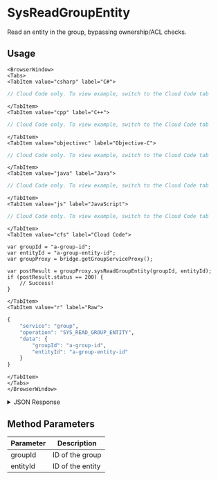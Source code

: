 # SysReadGroupEntity

Read an entity in the group, bypassing ownership/ACL checks.

<PartialServop service_name="group" operation_name="SYS_READ_GROUP_ENTITY" />

## Usage

```mdx-code-block
<BrowserWindow>
<Tabs>
<TabItem value="csharp" label="C#">
```

```csharp
// Cloud Code only. To view example, switch to the Cloud Code tab
```

```mdx-code-block
</TabItem>
<TabItem value="cpp" label="C++">
```

```cpp
// Cloud Code only. To view example, switch to the Cloud Code tab
```

```mdx-code-block
</TabItem>
<TabItem value="objectivec" label="Objective-C">
```

```objectivec
// Cloud Code only. To view example, switch to the Cloud Code tab
```

```mdx-code-block
</TabItem>
<TabItem value="java" label="Java">
```

```java
// Cloud Code only. To view example, switch to the Cloud Code tab
```

```mdx-code-block
</TabItem>
<TabItem value="js" label="JavaScript">
```

```javascript
// Cloud Code only. To view example, switch to the Cloud Code tab
```

```mdx-code-block
</TabItem>
<TabItem value="cfs" label="Cloud Code">
```

```cfscript
var groupId = "a-group-id";
var entityId = "a-group-entity-id";
var groupProxy = bridge.getGroupServiceProxy();

var postResult = groupProxy.sysReadGroupEntity(groupId, entityId);
if (postResult.status == 200) {
    // Success!
}
```

```mdx-code-block
</TabItem>
<TabItem value="r" label="Raw">
```

```r
{
	"service": "group",
	"operation": "SYS_READ_GROUP_ENTITY",
	"data": {
		"groupId": "a-group-id",
		"entityId": "a-group-entity-id"
	}
}
```

```mdx-code-block
</TabItem>
</Tabs>
</BrowserWindow>
```

<details>
<summary>JSON Response</summary>

```json
{
    "status": 200,
    "data": {
        "gameId": "20595",
        "groupId": "fee55a37-5e86-43e8-942e-06bcbe1b701e",
        "entityId": "91cfece7-debb-4698-ba6b-cd2cb432458d",
        "ownerId": null,
        "entityType": "BLUE",
        "createdAt": 1462812680359,
        "updatedAt": 1462812680359,
        "version": 1,
        "data": {},
        "acl": {
            "member": 2,
            "other": 1
        },
        "_serverTime": 1637946319239
    }
}
```
</details>

## Method Parameters
Parameter | Description
--------- | -----------
groupId | ID of the group
entityId | ID of the entity


